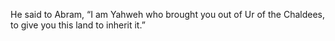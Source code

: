 He said to Abram, “I am Yahweh who brought you out of Ur of the Chaldees, to give you this land to inherit it.”